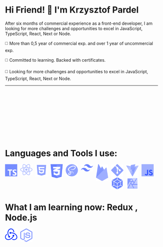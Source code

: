 # Hi Friend! 👋 I'm Krzysztof Pardel

After six months of commercial experience as a front-end developer, I am looking for more challenges and opportunities to excel in JavaScript, TypeScript, React, Next or Node.

◻️ More than 0,5 year of commercial exp. and over 1 year of uncommercial exp.

◻️ Committed to learning. Backed with certificates.

◻️ Looking for more challenges and opportunities to excel in JavaScript, TypeScript, React, Next or Node.

---


<br><br><br><br><br><br><br><br><br>
<h1> Languages and Tools I use:</h1>
<p style="display:block;">
                <img alt="JavaScript" style="padding-right:10px;" width="40px" src="img/JS.jpg">
  <img  alt="JavaScript" align="left" style="padding-right:10px;" width="40px" src="img/TS.jpg">
                <img  alt="React" align="left" style="padding-right:10px;" width="40px" src="img/React.png" >
                <img  alt="HTML5" align="left" style="padding-right:10px;" width="40px" src="img/HTML5.png" >
                <img  alt="CSS3" align="left" style="padding-right:10px;" width="40px" src="img/CSS3.png">
                <img  alt="SASS" align="left" style="padding-right:10px;" width="40px" src="img/SASS.png">
                <img  alt="TailwindCSS" align="left" style="padding-right:10px;" width="40px" src="img/TailwindCSS.png">
                <img  alt="Firebase" align="left" style="padding-right:10px;" width="40px" src="img/Firebase.png">
                <img  alt="GIT" align="left" style="padding-right:10px;" width="40px" src="img/GIT.png">
                <img  alt="Vite" align="left" style="padding-right:10px;" width="40px" src="img/Vite.png">
                <img  alt="WebPack" align="left" style="padding-right:10px;" width="40px" src="img/WebPack.png">
                <img  alt="Affinity" style="padding-right:10px;" width="40px" src="img/Affinity.png">
</p>
<h1> What I am learning now: Redux , Node.js</h1>
<p>
  <img  alt="JavaScript" align="left" style="padding-right:10px;" width="40px" src="img/Redux.png">
<img  alt="JavaScript" align="left" style="padding-right:10px;" width="40px" src="img/NodeJS.png">


</p>
<!-- [![Top Langs](https://github-readme-stats.vercel.app/api/top-langs/?username=KrzysztofPardel&hide_progress=true)](https://github.com/anuraghazra/github-readme-stats) -->
